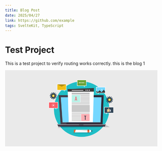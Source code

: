 ```yaml
---
title: Blog Post
date: 2025/04/27
link: https://github.com/example
tags: SvelteKit, TypeScript
---
```


# Test Project

This is a test project to verify routing works correctly.
this is the blog 1

![Alt text](images/blog-post.png)